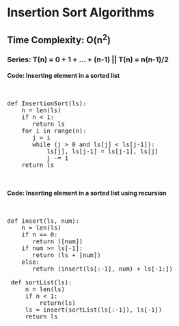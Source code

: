 # Insertion Sort Algorithms

## Time Complexity: O(n<sup>2</sup>)

### Series: T(n) = 0 + 1 + ... + (n-1) || T(n) = n(n-1)/2

#### Code: Inserting element in a sorted list
<pre>
<p>
def InsertionSort(ls):
    n = len(ls)
    if n < 1:
       return ls
    for i in range(n):
       j = i
       while (j > 0 and ls[j] < ls[j-1]):
           ls[j], ls[j-1] = ls[j-1], ls[j]
           j -= 1
    return ls
</p>
</pre>


#### Code: Inserting element in a sorted list using recursion
<pre>
<p>
def insert(ls, num):
    n = len(ls)
    if n == 0:
       return ([num])
    if num >= ls[-1]:
       return (ls + [num])
    else:
       return (insert(ls[:-1], num) + ls[-1:])
 
 def sortList(ls):
     n = len(ls)
     if n < 1:
         return(ls)
     ls = insert(sortList(ls[:-1]), ls[-1])
     return ls    
</p>
</pre>

